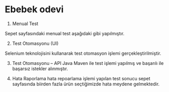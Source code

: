 # Ebebek odevi

1. Menual Test

Sepet sayfasındaki menual test aşağıdaki gibi yapılmıştır.

2. Test Otomasyonu (UI)

Selenium teknolojisini kullanarak test otomasyon işlemi gerçekleştirilmiştir.

3. Test Otomasyonu – API
Java Maven ile test işlemi yapılmış ve başarılı ile başarsız istekler alınmıştır.
   

4. Hata Raporlama 
hata repoarlama işlemi yapılan  test sonucu sepet sayfasında biirden fazla ürün seçtiğimizde hata meydene gelmektedir.
